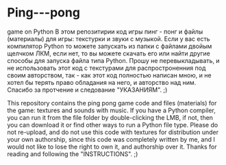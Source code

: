 # Ping---pong
game on Python
В этом репозитирии код игры пинг - понг и файлы (материалы) для игры: текстурки и звуки с музыкой. Если у вас есть компилятор Python то можете запускать из папки с файлами двойым щелчком ЛКМ, если нет, то вы можете скачать его или найти другие способы для запуска файла типа Python. Прошу не перевыкладывать, и не использовать этот код с текстурами для распростроненния под своим авторством, так - как этот код полностью написан мною, и не хотел бы терять право обладания на него, и авторство над ним. Спасибо за протчение и следование "УКАЗАНИЯМ". ;)

This repository contains the ping pong game code and files (materials) for the game: textures and sounds with music. If you have a Python compiler, you can run it from the file folder by double-clicking the LMB, if not, then you can download it or find other ways to run a Python file type. Please do not re-upload, and do not use this code with textures for distribution under your own authorship, since this code was completely written by me, and I would not like to lose the right to own it, and authorship over it. Thanks for reading and following the "INSTRUCTIONS". ;)
